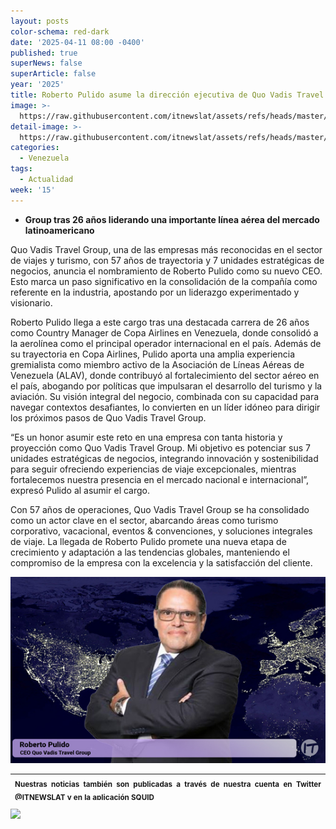 ```yaml
---
layout: posts
color-schema: red-dark
date: '2025-04-11 08:00 -0400'
published: true
superNews: false
superArticle: false
year: '2025'
title: Roberto Pulido asume la dirección ejecutiva de Quo Vadis Travel
image: >-
  https://raw.githubusercontent.com/itnewslat/assets/refs/heads/master/img/540x320/Roberto-Pulido-p.jpg
detail-image: >-
  https://raw.githubusercontent.com/itnewslat/assets/refs/heads/master/img/1024x680/Roberto-Pulido-g.jpg
categories:
  - Venezuela
tags:
  - Actualidad
week: '15'
---
```

- **Group tras 26 años liderando una importante línea aérea del mercado latinoamericano**

Quo Vadis Travel Group, una de las empresas más reconocidas en el sector de viajes y turismo, con 57 años de trayectoria y 7 unidades estratégicas de negocios, anuncia el nombramiento de Roberto Pulido como su nuevo CEO. Esto marca un paso significativo en la consolidación de la compañía como referente en la industria, apostando por un liderazgo experimentado y visionario. 

Roberto Pulido llega a este cargo tras una destacada carrera de 26 años como Country Manager de Copa Airlines en Venezuela, donde consolidó a la aerolínea como el principal operador internacional en el país. 
Además de su trayectoria en Copa Airlines, Pulido aporta una amplia experiencia gremialista como miembro activo de la Asociación de Líneas Aéreas de Venezuela (ALAV), donde contribuyó al fortalecimiento del sector aéreo en el país, abogando por políticas que impulsaran el desarrollo del turismo y la aviación. Su visión integral del negocio, combinada con su capacidad para navegar contextos desafiantes, lo convierten en un líder idóneo para dirigir los próximos pasos de Quo Vadis Travel Group.

“Es un honor asumir este reto en una empresa con tanta historia y proyección como Quo Vadis
Travel Group. Mi objetivo es potenciar sus 7 unidades estratégicas de negocios, integrando innovación y sostenibilidad para seguir ofreciendo experiencias de viaje excepcionales, mientras fortalecemos nuestra presencia en el mercado nacional e internacional”, expresó Pulido al asumir el cargo. 

Con 57 años de operaciones, Quo Vadis Travel Group se ha consolidado como un actor clave en el sector, abarcando áreas como turismo corporativo, vacacional, eventos & convenciones, y soluciones integrales de viaje. La llegada de Roberto Pulido promete una nueva etapa de crecimiento y adaptación a las tendencias globales, manteniendo el compromiso de la empresa con la excelencia y la satisfacción del cliente. 

![](https://raw.githubusercontent.com/itnewslat/assets/refs/heads/master/img/540x320/Roberto-Pulido-p.jpg)

<table style="height: 42px;" width="569">
<tbody>
<tr>
<td style="text-align: justify;"><sub><strong>Nuestras noticias también son publicadas a través de nuestra cuenta en Twitter <a href="https://twitter.com/itnewslat?lang=es">@ITNEWSLAT</a> y en la aplicación <a href="https://squidapp.co/en/">SQUID</a></strong></sub></td>
</tr>
</tbody>
</table>

<img src="https://tracker.metricool.com/c3po.jpg?hash=56f88a41e39ab42c063cc51676587a04"/>